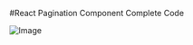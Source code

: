 #React Pagination Component Complete Code

![Image](https://github.com/user-attachments/assets/c15efed1-543c-469a-8851-54a3236b1c66)
